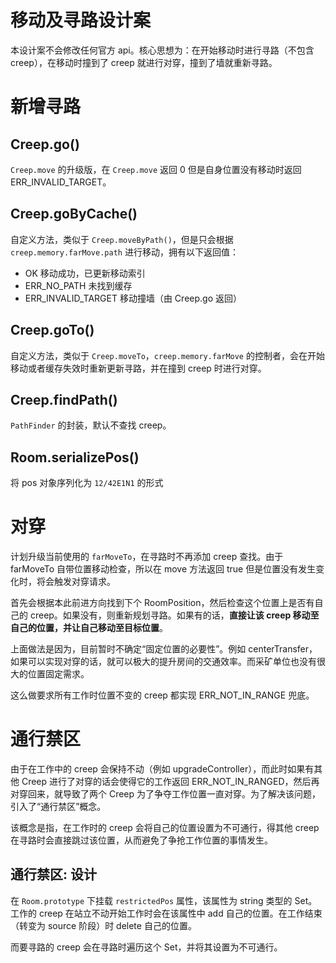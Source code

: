 # 移动及寻路设计案

本设计案不会修改任何官方 api。核心思想为：在开始移动时进行寻路（不包含 creep），在移动时撞到了 creep 就进行对穿，撞到了墙就重新寻路。

# 新增寻路

## Creep.go() 

`Creep.move` 的升级版，在 `Creep.move` 返回 0 但是自身位置没有移动时返回 ERR_INVALID_TARGET。

## Creep.goByCache()

自定义方法，类似于 `Creep.moveByPath()`，但是只会根据 `creep.memory.farMove.path` 进行移动，拥有以下返回值：

- OK 移动成功，已更新移动索引
- ERR_NO_PATH 未找到缓存
- ERR_INVALID_TARGET 移动撞墙（由 Creep.go 返回）

## Creep.goTo()

自定义方法，类似于 `Creep.moveTo`，`creep.memory.farMove` 的控制者，会在开始移动或者缓存失效时重新更新寻路，并在撞到 creep 时进行对穿。

## Creep.findPath()

`PathFinder` 的封装，默认不查找 creep。

## Room.serializePos()

将 pos 对象序列化为 `12/42E1N1` 的形式

# 对穿

计划升级当前使用的 `farMoveTo`，在寻路时不再添加 creep 查找。由于 farMoveTo 自带位置移动检查，所以在 move 方法返回 true 但是位置没有发生变化时，将会触发对穿请求。

首先会根据本此前进方向找到下个 RoomPosition，然后检查这个位置上是否有自己的 creep。如果没有，则重新规划寻路。如果有的话，**直接让该 creep 移动至自己的位置，并让自己移动至目标位置**。

上面做法是因为，目前暂时不确定“固定位置的必要性”。例如 centerTransfer，如果可以实现对穿的话，就可以极大的提升房间的交通效率。而采矿单位也没有很大的位置固定需求。

这么做要求所有工作时位置不变的 creep 都实现 ERR_NOT_IN_RANGE 兜底。

# 通行禁区

由于在工作中的 creep 会保持不动（例如 upgradeController），而此时如果有其他 Creep 进行了对穿的话会使得它的工作返回 ERR_NOT_IN_RANGED，然后再对穿回来，就导致了两个 Creep 为了争夺工作位置一直对穿。为了解决该问题，引入了“通行禁区”概念。

该概念是指，在工作时的 creep 会将自己的位置设置为不可通行，得其他 creep 在寻路时会直接跳过该位置，从而避免了争抢工作位置的事情发生。

## 通行禁区: 设计

在 `Room.prototype` 下挂载 `restrictedPos` 属性，该属性为 string 类型的 Set。工作的 creep 在站立不动开始工作时会在该属性中 add 自己的位置。在工作结束（转变为 source 阶段）时 delete 自己的位置。

而要寻路的 creep 会在寻路时遍历这个 Set，并将其设置为不可通行。